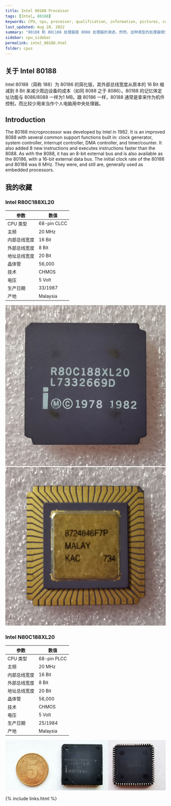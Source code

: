 ```yaml
---
title: Intel 80188 Processor
tags: [Intel, 80188]
keywords: CPU, cpu, processor, qualification, information, pictures, core, frequency, chip packaging, packaging, cpu info, x86, collection, amd, cyrix, harris, ibm, idt, iit, intel, motorola, nec, sgs, sgs-thomson, siemens, ST, signetics, mhs, ti, texas instruments, ulsi, umc, weitek, zilog, 808x, 8085, 8088, 8086, 80188, 80186, 80286, 286, 80386, 386, i386, Am386, 386sx, 386dx, 486, i486, 586, 486sx, 486dx, overdrive, 487, pentium, 586, 5x86, 386dlc, 386slc, 486dx2, mmx, ppro, pentium-pro, pro, athlon, duron, z80, dirk oppelt, dirk, oppelt, engineering, sample, samples
last_updated: Aug 28, 2022
summary: "80188 和 80C188 处理器是 8088 处理器的演进。然而，这种类型的处理器很少用于个人电脑，因为集成到芯片中的附加功能和能力在经典个人电脑中没有任何优势。80188 和 80C188 处理器的主要应用领域是嵌入式控制市场。它们在那里控制调制解调器、打印机、复印机、传真机等，但它们也用于录像机、微波炉和空调。原因是芯片上集成了时钟发生器、可编程中断控制器、DMA 通道、16 位定时器和等待状态发生器等附加功能。值得注意的是，这种处理器类型自 1982 年上市以来就已经面市，用于控制设备和系统。"
sidebar: cpu_sidebar
permalink: intel_80188.html
folder: cpus
---
```


## 关于 Intel 80188

Intel 80188（简称 188）为 80186 的简化版，其外部总线宽度从原本的 16 Bit 缩减到 8 Bit 来减少周边设备的成本（如同 8088 之于 8086）。80188 的记忆体定址功能与 8086/8088 一样为1 MB。跟 80186 一样，80188 通常是拿来作为机件控制，而比较少用来当作个人电脑用中央处理器。

## Introduction

The 80188 microprocessor was developed by Intel in 1982. It is an improved 8088 with several common support functions built in: clock generator, system controller, interrupt controller, DMA controller, and timer/counter. It also added 8 new instructions and executes instructions faster than the 8088. As with the 8088, it has an 8-bit external bus and is also available as the 80186, with a 16-bit external data bus. The initial clock rate of the 80186 and 80188 was 6 MHz. They were, and still are, generally used as embedded processors.

## 我的收藏

### Intel R80C188XL20

| 参数 | 数值 |
| ------ | ------ |
| CPU 类型 | 68-pin CLCC |
| 主频 | 20 MHz |
| 内部总线宽度 | 16 Bit |
| 外部总线宽度 | 8 Bit |
| 地址总线宽度 | 20 Bit |
| 晶体管 | 56,000 |
| 技术 | CHMOS |
| 电压 | 5 Volt |
| 生产日期 | 33/1987 |
| 产地 | Malaysia |

![Intel R80C188XL20 正面](/images/cpus/Intel/Intel_R80C188XL20_1.jpg)
![Intel R80C188XL20 反面](/images/cpus/Intel/Intel_R80C188XL20_2.jpg)

### Intel N80C188XL20

| 参数 | 数值 |
| ------ | ------ |
| CPU 类型 | 68-pin PLCC |
| 主频 | 20 MHz |
| 内部总线宽度 | 16 Bit |
| 外部总线宽度 | 8 Bit |
| 地址总线宽度 | 20 Bit |
| 晶体管 | 56,000 |
| 技术 | CHMOS |
| 电压 | 5 Volt |
| 生产日期 | 25/1984 |
| 产地 | Malaysia |

![Intel N80C188XL20](/images/cpus/Intel/Intel_N80C188XL20.jpg)

{% include links.html %}
